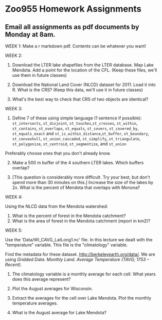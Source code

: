 # Zoo955 Homework Assignments 
## Email all assignments as pdf documents by Monday at 8am. 

WEEK 1: Make a r markdown pdf. Contents can be whatever you want! 
 
WEEK 2: 
1) Download the LTER lake shapefiles from the LTER database. Map Lake Mendota. Add a point for the location of the CFL. (Keep these files, we'll use them in future classes)

2) Download the National Land Cover (NLCD) dataset for 2011. Load it into R. What is the CRS? (Keep this data, we'll use it in future classes)

3) What's the best way to check that CRS of two objects are identical? 

WEEK 3:
1) Define 7 of these using simple language (1 sentence if possible): `st_intersects`, `st_disjoint`, `st_touches`,`st_crosses`, `st_within`, `st_contains`, `st_overlaps`,
`st_equals`, `st_covers`, `st_covered_by`, `st_equals_exact` and
`st_is_within_distance`,`st_buffer`, `st_boundary`, `st_convexhull`,
`st_union_cascaded`, `st_simplify`, `st_triangulate`,
`st_polygonize`, `st_centroid`, `st_segmentize`, and `st_union`

Preferably choose ones that you don't already know. 

2) Make a 500 m buffer of the 4 southern LTER lakes. Which buffers overlap? 

3) [This question is considerably more difficult. Try your best, but don't spend more than 30 minutes on this.] Increase the size of the lakes by 2x. What is the percent of Mendota that overlaps with Monona? 

WEEK 4:

Using the NLCD data from the Mendota watershed:
1) What is the percent of forest in the Mendota catchment? 
2) What is the area of forest in the Mendota catchment (report in km2)? 

WEEK 5:

Use the 'Data/WI_CAVG_LatLong1.nc' file. In this lecture we dealt with the "temperature" variable. This file is the "climatology" variable. 

Find the metadata for these dataset. http://berkeleyearth.org/data/. We are using *Gridded Data*. *Monthly Land. Average Temperature (TAVG; 1753 – Recent)*. 

1) The climatology variable is a monthly average for each cell. What years does this average represent? 

2) Plot the August averages for Wisconsin. 

3) Extract the averages for the cell over Lake Mendota. Plot the monthly temperature averages. 

4) What is the August average for Lake Mendota? 